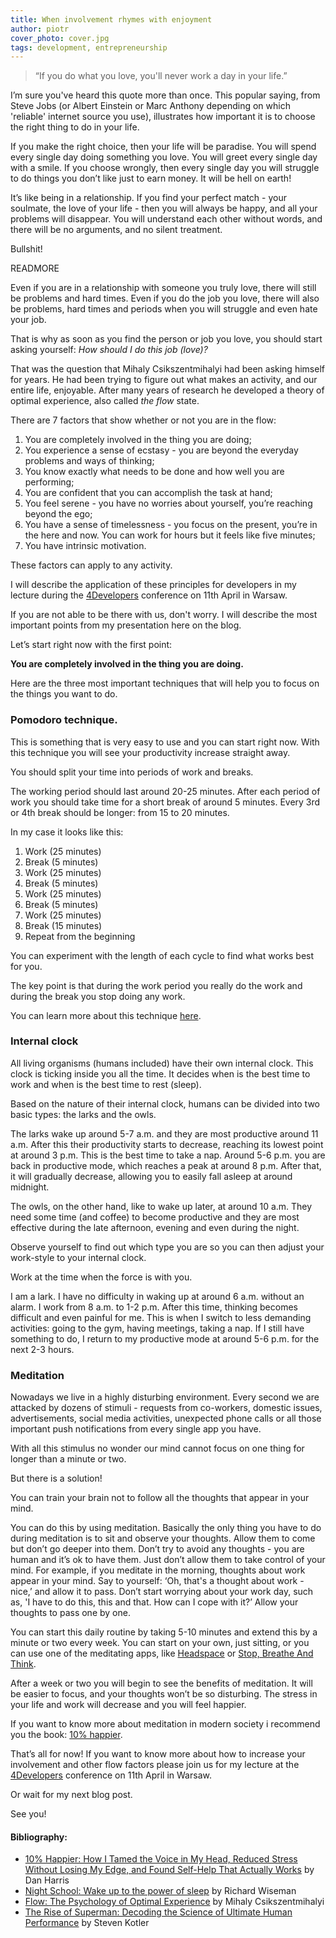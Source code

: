 ```yaml
---
title: When involvement rhymes with enjoyment
author: piotr
cover_photo: cover.jpg
tags: development, entrepreneurship
---
```


> “If you do what you love, you'll never work a day in your life.”

I’m sure you've heard this quote more than once. This popular saying, from Steve Jobs (or Albert Einstein or Marc Anthony depending on which 'reliable' internet source you use), illustrates how important it is to choose the right thing to do in your life.

If you make the right choice, then your life will be paradise. You will spend every single day doing something you love. You will greet every single day with a smile.
If you choose wrongly, then every single day you will struggle to do things you don’t like just to earn money. It will be hell on earth!

It’s like being in a relationship. If you find your perfect match - your soulmate, the love of your life - then you will always be happy, and all your problems will disappear. You will understand each other without words, and there will be no arguments, and no silent treatment.

Bullshit!

READMORE

Even if you are in a relationship with someone you truly love, there will still be problems and hard times.
Even if you do the job you love, there will also be problems, hard times and periods when you will struggle and even hate your job.

That is why as soon as you find the person or job you love, you should start asking yourself: *How should I do this job (love)?*

That was the question that Mihaly Csikszentmihalyi had been asking himself for years. He had been trying to figure out what makes an activity, and our entire life, enjoyable. After many years of research he developed a theory of optimal experience, also called *the flow* state.

There are 7 factors that show whether or not you are in the flow:

1. You are completely involved in the thing you are doing;
2. You experience a sense of ecstasy - you are beyond the everyday problems and ways of thinking;
3. You know exactly what needs to be done and how well you are performing;
4. You are confident that you can accomplish the task at hand;
5. You feel serene - you have no worries about yourself, you’re reaching beyond the ego;
6. You have a sense of timelessness - you focus on the present, you’re in the here and now. You can work for hours but it feels like five minutes;
7. You have intrinsic motivation.

These factors can apply to any activity.

I will describe the application of these principles for developers in my lecture during the  [4Developers](http://2016.4developers.org.pl/en/) conference on 11th April in Warsaw.

If you are not able to be there with us, don't worry. I will describe the most important points from my presentation here on the blog.

Let’s start right now with the first point:

**You are completely involved in the thing you are doing.**

Here are the three most important techniques that will help you to focus on the things you want to do.

### Pomodoro technique.
This is something that is very easy to use and you can start right now. With this technique you will see your productivity increase straight away.

You should split your time into periods of work and breaks.

The working period should last around 20-25 minutes. After each period of work you should take time for a short break of around 5 minutes. Every 3rd or 4th break should be longer: from 15 to 20 minutes.

In my case it looks like this:

1. Work (25 minutes)
2. Break (5 minutes)
3. Work (25 minutes)
4. Break (5 minutes)
5. Work (25 minutes)
6. Break (5 minutes)
7. Work (25 minutes)
8. Break (15 minutes)
9. Repeat from the beginning

You can experiment with the length of each cycle to find what works best for you.

The key point is that during the work period you really do the work and during the break you stop doing any work.

You can learn more about this technique [here](http://pomodorotechnique.com/).

### Internal clock
All living organisms (humans included) have their own internal clock. This clock is ticking inside you all the time. It decides when is the best time to work and when is the best time to rest (sleep).

Based on the nature of their internal clock, humans can be divided into two basic types: the larks and the owls.

The larks wake up around 5-7 a.m. and they are most productive around 11 a.m. After this their productivity starts to decrease, reaching its lowest point at around 3 p.m. This is the best time to take a nap. Around 5-6 p.m. you are back in productive mode, which reaches a peak at around 8 p.m. After that, it will gradually decrease, allowing you to easily fall asleep at around midnight.

The owls, on the other hand, like to wake up later, at around 10 a.m. They need some time (and coffee) to become productive and they are most effective during the late afternoon, evening and even during the night.

Observe yourself to find out which type you are so you can then adjust your work-style to your internal clock.

Work at the time when the force is with you.

I am a lark. I have no difficulty in waking up at around 6 a.m. without an alarm.
I work from 8 a.m. to 1-2 p.m. After this time, thinking becomes difficult and even painful for me. This is when I switch to less demanding activities: going to the gym, having meetings, taking a nap. If I still have something to do, I return to my productive mode at around 5-6 p.m. for the next 2-3 hours.

### Meditation
Nowadays we live in a highly disturbing environment. Every second we are attacked by dozens of stimuli - requests from co-workers, domestic issues, advertisements, social media activities, unexpected phone calls or all those important push notifications from every single app you have.

With all this stimulus no wonder our mind cannot focus on one thing for longer than a minute or two.

But there is a solution!

You can train your brain not to follow all the thoughts that appear in your mind.

You can do this by using meditation. Basically the only thing you have to do during meditation is to sit and observe your thoughts. Allow them to come but don’t go deeper into them. Don’t try to avoid any thoughts - you are human and it’s ok to have them. Just don’t allow them to take control of your mind. For example, if you meditate in the morning, thoughts about work appear in your mind. Say to yourself: ‘Oh, that's a thought about work - nice,’ and allow it to pass. Don’t start worrying about your work day, such as, 'I have to do this, this and that. How can I cope with it?’ Allow your thoughts to pass one by one.

You can start this daily routine by taking 5-10 minutes and extend this by a minute or two every week. You can start on your own, just sitting, or you can use one of the meditating apps, like [Headspace](https://www.headspace.com/) or [Stop, Breathe And Think](http://stopbreathethink.org/).

After a week or two you will begin to see the benefits of meditation. It will be easier to focus, and your thoughts won’t be so disturbing. The stress in your life and work will decrease and you will feel happier.

If you want to know more about meditation in modern society i recommend you the book: [10% happier](https://www.goodreads.com/book/show/18505796-10-happier).

That’s all for now! If you want to know more about how to increase your involvement and other flow factors please join us for my lecture at the [4Developers](http://2016.4developers.org.pl/en/) conference on 11th April in Warsaw.

Or wait for my next blog post.

See you!

#### Bibliography:
- [10% Happier: How I Tamed the Voice in My Head, Reduced Stress Without Losing My Edge, and Found Self-Help That Actually Works](https://www.goodreads.com/book/show/18505796-10-happier) by Dan Harris
- [Night School: Wake up to the power of sleep](https://www.goodreads.com/book/show/21354477-night-school) by Richard Wiseman
- [Flow: The Psychology of Optimal Experience](https://www.goodreads.com/book/show/66354.Flow) by Mihaly Csikszentmihalyi
- [The Rise of Superman: Decoding the Science of Ultimate Human Performance](https://www.goodreads.com/book/show/18222878-the-rise-of-superman) by Steven Kotler
